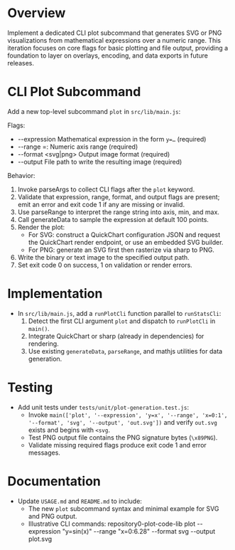 # Overview

Implement a dedicated CLI plot subcommand that generates SVG or PNG visualizations from mathematical expressions over a numeric range. This iteration focuses on core flags for basic plotting and file output, providing a foundation to layer on overlays, encoding, and data exports in future releases.

# CLI Plot Subcommand

Add a new top-level subcommand `plot` in `src/lib/main.js`:

Flags:
- --expression <expression>    Mathematical expression in the form `y=…` (required)
- --range <axis>=<min>:<max>  Numeric axis range (required)
- --format <svg|png>          Output image format (required)
- --output <path>             File path to write the resulting image (required)

Behavior:
1. Invoke parseArgs to collect CLI flags after the `plot` keyword.
2. Validate that expression, range, format, and output flags are present; emit an error and exit code 1 if any are missing or invalid.
3. Use parseRange to interpret the range string into axis, min, and max.
4. Call generateData to sample the expression at default 100 points.
5. Render the plot:
   - For SVG: construct a QuickChart configuration JSON and request the QuickChart render endpoint, or use an embedded SVG builder.
   - For PNG: generate an SVG first then rasterize via sharp to PNG.
6. Write the binary or text image to the specified output path.
7. Set exit code 0 on success, 1 on validation or render errors.

# Implementation

- In `src/lib/main.js`, add a `runPlotCli` function parallel to `runStatsCli`:
  1. Detect the first CLI argument `plot` and dispatch to `runPlotCli` in `main()`.
  2. Integrate QuickChart or sharp (already in dependencies) for rendering.
  3. Use existing `generateData`, `parseRange`, and mathjs utilities for data generation.

# Testing

- Add unit tests under `tests/unit/plot-generation.test.js`:
  - Invoke `main(['plot', '--expression', 'y=x', '--range', 'x=0:1', '--format', 'svg', '--output', 'out.svg'])` and verify `out.svg` exists and begins with `<svg`.
  - Test PNG output file contains the PNG signature bytes (`\x89PNG`).
  - Validate missing required flags produce exit code 1 and error messages.

# Documentation

- Update `USAGE.md` and `README.md` to include:
  - The new `plot` subcommand syntax and minimal example for SVG and PNG output.
  - Illustrative CLI commands:
    repository0-plot-code-lib plot --expression "y=sin(x)" --range "x=0:6.28" --format svg --output plot.svg
